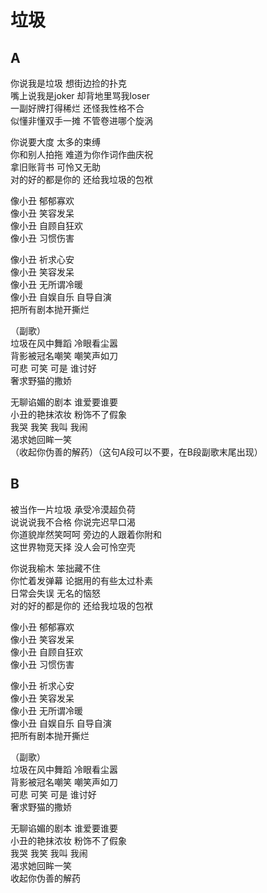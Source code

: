 # 垃圾

## A
你说我是垃圾 想街边捡的扑克  
嘴上说我是joker 却背地里骂我loser  
一副好牌打得稀烂 还怪我性格不合  
似懂非懂双手一摊 不管卷进哪个旋涡  

你说要大度 太多的束缚  
你和别人拍拖 难道为你作词作曲庆祝  
拿旧账背书 可怜又无助  
对的好的都是你的 还给我垃圾的包袱  

像小丑 郁郁寡欢  
像小丑 笑容发呆  
像小丑 自顾自狂欢  
像小丑 习惯伤害  

像小丑 祈求心安  
像小丑 笑容发呆  
像小丑 无所谓冷暖  
像小丑 自娱自乐 自导自演  
把所有剧本抛开撕烂  

（副歌）  
垃圾在风中舞蹈 冷眼看尘嚣  
背影被冠名嘲笑 嘲笑声如刀  
可悲 可笑 可是 谁讨好  
奢求野猫的撒娇  

无聊谄媚的剧本 谁爱要谁要  
小丑的艳抹浓妆 粉饰不了假象  
我哭 我笑 我叫 我闹  
渴求她回眸一笑  
（收起你伪善的解药）（这句A段可以不要，在B段副歌末尾出现）

## B
被当作一片垃圾 承受冷漠超负荷  
说说说我不合格 你说完迟早口渴  
你道貌岸然笑呵呵 旁边的人跟着你附和  
这世界物竞天择 没人会可怜空壳  

你说我榆木 笨拙藏不住  
你忙着发弹幕 论据用的有些太过朴素  
日常会失误 无名的恼怒  
对的好的都是你的 还给我垃圾的包袱  

像小丑 郁郁寡欢  
像小丑 笑容发呆  
像小丑 自顾自狂欢  
像小丑 习惯伤害  

像小丑 祈求心安  
像小丑 笑容发呆  
像小丑 无所谓冷暖  
像小丑 自娱自乐 自导自演  
把所有剧本抛开撕烂  

（副歌）  
垃圾在风中舞蹈 冷眼看尘嚣  
背影被冠名嘲笑 嘲笑声如刀  
可悲 可笑 可是 谁讨好  
奢求野猫的撒娇  

无聊谄媚的剧本 谁爱要谁要  
小丑的艳抹浓妆 粉饰不了假象  
我哭 我笑 我叫 我闹  
渴求她回眸一笑  
收起你伪善的解药  

